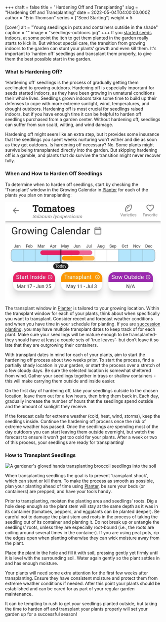 +++
draft = false
title = "Hardening Off and Transplanting"
slug = "Hardening Off and Transplanting"
date = 2022-05-04T04:00:00.000Z
author = "Erin Thomson"
series = ["Seed Starting"]
weight = 5

[cover]
alt = "Young seedlings in pots and containers outside in the shade"
caption = ""
image = "seedlings-outdoors.jpg"
+++
If you [started seeds indoors](https://blog.planter.garden/posts/all-about-starting-seeds-indoors/), at some point the itch to get them planted in the garden really starts to kick in. But without special care, the transition from growing indoors to the garden can stunt your plants’ growth and even kill them. It's important to ‘harden off’ seedlings and transplant them properly, to give them the best possible start in the garden.

### What Is Hardening Off?

‘Hardening off’ seedlings is the process of gradually getting them acclimated to growing outdoors. Hardening off is especially important for seeds started indoors, as they have been growing in unnatural conditions their whole lives. Seedlings grown indoors take some time to build up their defenses to cope with more extreme sunlight, wind, temperatures, and drought outdoors. Hardening off is most crucial for seedlings raised indoors, but if you have enough time it can be helpful to harden off seedlings purchased from a garden center. Without hardening off, seedlings can suffer from sun scald, wilting, and wind damage.

Hardening off might seem like an extra step, but it provides some insurance that the seedlings you spent weeks nurturing won’t wither and die as soon as they get outdoors. Is hardening off necessary? No. Some plants might survive being transplanted directly into the garden. But skipping hardening off is a gamble, and plants that do survive the transition might never recover fully.

### When and How to Harden Off Seedlings

To determine when to harden off seedlings, start by checking the ‘Transplant’ window in the Growing Calendar in [Planter](https://planter.garden/) for each of the plants you plan on transplanting:

![A screenshot of the Growing Calendar for tomatoes in Planter](tomatoes-growing-calendar.jpg)

The transplant window in [Planter](https://planter.garden/) is tailored to your growing location. Within the transplant window for each of your plants, think about when specifically you want to transplant. Consider recent and forecast weather conditions and when you have time in your schedule for planting. If you are [succession planting](https://blog.planter.garden/posts/succession-planting-for-nonstop-harvests/), you may have multiple transplant dates to keep track of for each plant. Make sure your seedlings will be mature enough to be transplanted- they should have at least a couple sets of ‘true leaves’- but don’t leave it so late that they are outgrowing their containers.

With transplant dates in mind for each of your plants, aim to start the hardening off process about two weeks prior. To start the process, find a partially shady location in your garden, or start the process over a stretch of a few cloudy days. Be sure the selected location is somewhat sheltered from wind. Gather your seedlings together in trays or shallow containers - this will make carrying them outside and inside easier.

On the first day of hardening off, take your seedlings outside to the chosen location, leave them out for a few hours, then bring them back in. Each day, gradually increase the number of hours that the seedlings spend outside and the amount of sunlight they receive.

If the forecast calls for extreme weather (cold, heat, wind, storms), keep the seedlings inside. Continue the hardening off process once the risk of extreme weather has passed. Once the seedlings are spending most of the day outdoors you can start leaving them outside overnight, but watch the forecast to ensure it won’t get too cold for your plants. After a week or two of this process, your seedlings are ready for transplanting!

### How to Transplant Seedlings

![A gardener's gloved hands transplanting broccoli seedlings into the soil](/uploads/planting-seedlings.jpg)

When transplanting seedlings the goal is to prevent ‘transplant shock’, which can stunt or kill them. To make the process as smooth as possible, plan your planting ahead of time using [Planter](https://planter.garden/), be sure your beds (or containers) are prepped, and have your tools handy.

Prior to transplanting, moisten the planting area and seedlings’ roots. Dig a hole deep enough so the plant stem will stay at the same depth as it was in its container (tomatoes, peppers, and eggplants can be planted deeper). Be careful not to damage the plant stem and roots in the process of taking the seedling out of its container and planting it. Do not break up or untangle the seedlings’ roots, unless they are especially root-bound (i.e., the roots are coiling around several times in the container). If you are using peat pots, rip the edges open when planting otherwise they can wick moisture away from the plant.

Place the plant in the hole and fill it with soil, pressing gently yet firmly until it is level with the surrounding soil. Water again gently so the plant settles in and has enough moisture.

Your plants will need some extra attention for the first few weeks after transplanting. Ensure they have consistent moisture and protect them from extreme weather conditions if needed. After this point your plants should be established and can be cared for as part of your regular garden maintenance.

It can be tempting to rush to get your seedlings planted outside, but taking the time to harden off and transplant your plants properly will set your garden up for a successful season!